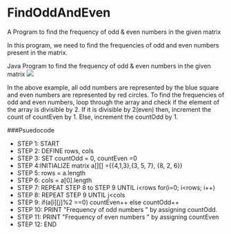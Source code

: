# FindOddAndEven
A Program to find the frequency of odd &amp; even numbers in the given matrix

In this program, we need to find the frequencies of odd and even numbers present in the matrix.

Java Program to find the frequency of odd & even numbers in the given matrix
![](https://static.javatpoint.com/corebasic/programs/images/java-program-to-find-the-frequency-of-odd-and-even-numbers-in-the-given-matrix.png)


In the above example, all odd numbers are represented by the blue square and even numbers are represented by red circles. To find the frequencies of odd and even numbers, loop through the array and check if the element of the array is divisible by 2. If it is divisible by 2(even) then, increment the count of countEven by 1. Else, increment the countOdd by 1.

###Psuedocode

* STEP 1: START
* STEP 2: DEFINE rows, cols
* STEP 3: SET countOdd = 0, countEven =0
* STEP 4:INITIALIZE matrix a[][] ={{4,1,3},{3, 5, 7}, {8, 2, 6}}
* STEP 5: rows = a.length
* STEP 6: cols = a[0].length
* STEP 7: REPEAT STEP 8 to STEP 9 UNTIL i<rows for(i=0; i<rows; i++)
* STEP 8: REPEAT STEP 9 UNTIL j<cols
* STEP 9: if(a[i][j]%2 ==0)
        countEven++
        else
        countOdd++
* STEP 10: PRINT "Frequency of odd numbers " by assigning countOdd.
* STEP 11: PRINT "Frequency of even numbers " by assigning countEven
* STEP 12: END

